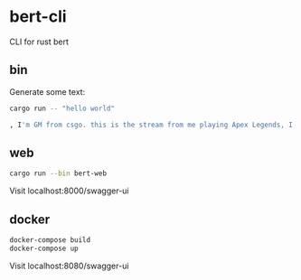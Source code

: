 # bert-cli

CLI for rust bert

## bin

Generate some text:

```sh
cargo run -- "hello world"
```

```sh
, I'm GM from csgo. this is the stream from me playing Apex Legends, I'm doing my best to play competitively and I have some games. I'm playing week 2 as a support
```

## web

```sh
cargo run --bin bert-web
```

Visit localhost:8000/swagger-ui

## docker

```sh
docker-compose build
docker-compose up
```

Visit localhost:8080/swagger-ui
